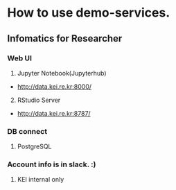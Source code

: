 # How to use demo-services.

## Infomatics for Researcher
### Web UI
1) Jupyter Notebook(Jupyterhub)
- http://data.kei.re.kr:8000/ 
2) RStudio Server
- http://data.kei.re.kr:8787/ 

### DB connect
1) PostgreSQL

### Account info is in slack. :)
1) KEI internal only
